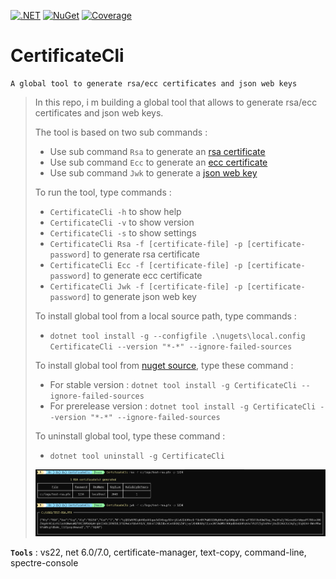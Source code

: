 [![.NET](https://github.com/aimenux/CertificateCli/actions/workflows/ci.yml/badge.svg)](https://github.com/aimenux/CertificateCli/actions/workflows/ci.yml)
[![NuGet](https://img.shields.io/nuget/v/CertificateCli)](https://www.nuget.org/packages/CertificateCli/)
[![Coverage](https://sonarcloud.io/api/project_badges/measure?project=CertificateCli-Key&metric=coverage)](https://sonarcloud.io/summary/new_code?id=JwtCli-Key)

# CertificateCli
```
A global tool to generate rsa/ecc certificates and json web keys
```

> In this repo, i m building a global tool that allows to generate rsa/ecc certificates and json web keys.
>
> The tool is based on two sub commands :
> - Use sub command `Rsa` to generate an [rsa certificate](https://sectigostore.com/page/what-is-an-rsa-certificate/)
> - Use sub command `Ecc` to generate an [ecc certificate](https://sectigostore.com/page/what-is-an-ecc-ssl-certificate/)
> - Use sub command `Jwk` to generate a [json web key](https://datatracker.ietf.org/doc/html/rfc7517)
>
>
> To run the tool, type commands :
> - `CertificateCli -h` to show help
> - `CertificateCli -v` to show version
> - `CertificateCli -s` to show settings
> - `CertificateCli Rsa -f [certificate-file] -p [certificate-password]` to generate rsa certificate
> - `CertificateCli Ecc -f [certificate-file] -p [certificate-password]` to generate ecc certificate
> - `CertificateCli Jwk -f [certificate-file] -p [certificate-password]` to generate json web key
>
>
> To install global tool from a local source path, type commands :
> - `dotnet tool install -g --configfile .\nugets\local.config CertificateCli --version "*-*" --ignore-failed-sources`
>
> To install global tool from [nuget source](https://www.nuget.org/packages/JwtCli), type these command :
> - For stable version : `dotnet tool install -g CertificateCli --ignore-failed-sources`
> - For prerelease version : `dotnet tool install -g CertificateCli --version "*-*" --ignore-failed-sources`
>
> To uninstall global tool, type these command :
> - `dotnet tool uninstall -g CertificateCli`
>
>
> ![CertificateCli](Screenshots/CertificateCli.png)
>

**`Tools`** : vs22, net 6.0/7.0, certificate-manager, text-copy, command-line, spectre-console